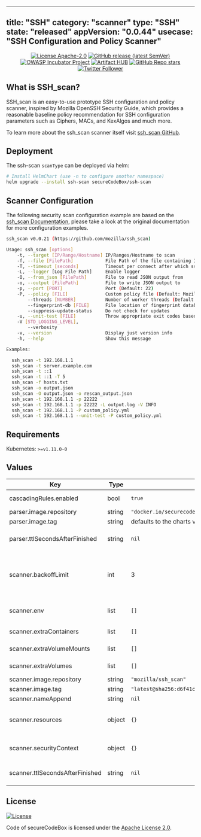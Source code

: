 <!--
SPDX-FileCopyrightText: 2020 iteratec GmbH

SPDX-License-Identifier: Apache-2.0
-->
<!--
.: IMPORTANT! :.
--------------------------
This file is generated automaticaly with `helm-docs` based on the following template files:
- ./.helm-docs/templates.gotmpl (general template data for all charts)
- ./chart-folder/.helm-docs.gotmpl (chart specific template data)

Please be aware of that and apply your changes only within those template files instead of this file.
Otherwise your changes will be reverted/overriden automaticaly due to the build process `./.github/workflows/helm-docs.yaml`
--------------------------
-->
---
title: "SSH"
category: "scanner"
type: "SSH"
state: "released"
appVersion: "0.0.44"
usecase: "SSH Configuration and Policy Scanner"
---

<p align="center">
  <a href="https://opensource.org/licenses/Apache-2.0"><img alt="License Apache-2.0" src="https://img.shields.io/badge/License-Apache%202.0-blue.svg"></a>
  <a href="https://github.com/secureCodeBox/secureCodeBox/releases/latest"><img alt="GitHub release (latest SemVer)" src="https://img.shields.io/github/v/release/secureCodeBox/secureCodeBox?sort=semver"></a>
  <a href="https://owasp.org/www-project-securecodebox/"><img alt="OWASP Incubator Project" src="https://img.shields.io/badge/OWASP-Incubator%20Project-365EAA"></a>
  <a href="https://artifacthub.io/packages/search?repo=seccurecodebox"><img alt="Artifact HUB" src="https://img.shields.io/endpoint?url=https://artifacthub.io/badge/repository/seccurecodebox"></a>
  <a href="https://github.com/secureCodeBox/secureCodeBox/"><img alt="GitHub Repo stars" src="https://img.shields.io/github/stars/secureCodeBox/secureCodeBox?logo=GitHub"></a>
  <a href="https://twitter.com/securecodebox"><img alt="Twitter Follower" src="https://img.shields.io/twitter/follow/securecodebox?style=flat&color=blue&logo=twitter"></a>
</p>

## What is SSH_scan?

SSH_scan is an easy-to-use prototype SSH configuration and policy scanner, inspired by Mozilla OpenSSH Security Guide, which provides a reasonable baseline policy recommendation for SSH configuration parameters such as Ciphers, MACs, and KexAlgos and much more.

To learn more about the ssh_scan scanner itself visit [ssh_scan GitHub].

## Deployment
The ssh-scan `scanType` can be deployed via helm:

```bash
# Install HelmChart (use -n to configure another namespace)
helm upgrade --install ssh-scan secureCodeBox/ssh-scan
```

## Scanner Configuration

The following security scan configuration example are based on the [ssh_scan Documentation], please take a look at the original documentation for more configuration examples.

```bash
ssh_scan v0.0.21 (https://github.com/mozilla/ssh_scan)

Usage: ssh_scan [options]
    -t, --target [IP/Range/Hostname] IP/Ranges/Hostname to scan
    -f, --file [FilePath]            File Path of the file containing IP/Range/Hostnames to scan
    -T, --timeout [seconds]          Timeout per connect after which ssh_scan gives up on the host
    -L, --logger [Log File Path]     Enable logger
    -O, --from_json [FilePath]       File to read JSON output from
    -o, --output [FilePath]          File to write JSON output to
    -p, --port [PORT]                Port (Default: 22)
    -P, --policy [FILE]              Custom policy file (Default: Mozilla Modern)
        --threads [NUMBER]           Number of worker threads (Default: 5)
        --fingerprint-db [FILE]      File location of fingerprint database (Default: ./fingerprints.db)
        --suppress-update-status     Do not check for updates
    -u, --unit-test [FILE]           Throw appropriate exit codes based on compliance status
    -V [STD_LOGGING_LEVEL],
        --verbosity
    -v, --version                    Display just version info
    -h, --help                       Show this message

Examples:

  ssh_scan -t 192.168.1.1
  ssh_scan -t server.example.com
  ssh_scan -t ::1
  ssh_scan -t ::1 -T 5
  ssh_scan -f hosts.txt
  ssh_scan -o output.json
  ssh_scan -O output.json -o rescan_output.json
  ssh_scan -t 192.168.1.1 -p 22222
  ssh_scan -t 192.168.1.1 -p 22222 -L output.log -V INFO
  ssh_scan -t 192.168.1.1 -P custom_policy.yml
  ssh_scan -t 192.168.1.1 --unit-test -P custom_policy.yml
```

## Requirements

Kubernetes: `>=v1.11.0-0`

## Values

| Key | Type | Default | Description |
|-----|------|---------|-------------|
| cascadingRules.enabled | bool | `true` | Enables or disables the installation of the default cascading rules for this scanner |
| parser.image.repository | string | `"docker.io/securecodebox/parser-ssh-scan"` | Parser image repository |
| parser.image.tag | string | defaults to the charts version | Parser image tag |
| parser.ttlSecondsAfterFinished | string | `nil` | seconds after which the kubernetes job for the parser will be deleted. Requires the Kubernetes TTLAfterFinished controller: https://kubernetes.io/docs/concepts/workloads/controllers/ttlafterfinished/ |
| scanner.backoffLimit | int | 3 | There are situations where you want to fail a scan Job after some amount of retries due to a logical error in configuration etc. To do so, set backoffLimit to specify the number of retries before considering a scan Job as failed. (see: https://kubernetes.io/docs/concepts/workloads/controllers/job/#pod-backoff-failure-policy) |
| scanner.env | list | `[]` | Optional environment variables mapped into each scanJob (see: https://kubernetes.io/docs/tasks/inject-data-application/define-environment-variable-container/) |
| scanner.extraContainers | list | `[]` | Optional additional Containers started with each scanJob (see: https://kubernetes.io/docs/concepts/workloads/pods/init-containers/) |
| scanner.extraVolumeMounts | list | `[]` | Optional VolumeMounts mapped into each scanJob (see: https://kubernetes.io/docs/concepts/storage/volumes/) |
| scanner.extraVolumes | list | `[]` | Optional Volumes mapped into each scanJob (see: https://kubernetes.io/docs/concepts/storage/volumes/) |
| scanner.image.repository | string | `"mozilla/ssh_scan"` | Container Image to run the scan |
| scanner.image.tag | string | `"latest@sha256:d6f41c2c328223931b97a4ae5d35d3bb91b5c8d91871ced3d2e0cde06b1edf1f"` | defaults to the charts appVersion |
| scanner.nameAppend | string | `nil` | append a string to the default scantype name. |
| scanner.resources | object | `{}` | CPU/memory resource requests/limits (see: https://kubernetes.io/docs/tasks/configure-pod-container/assign-memory-resource/, https://kubernetes.io/docs/tasks/configure-pod-container/assign-cpu-resource/) |
| scanner.securityContext | object | `{}` | Optional securityContext set on scanner container (see: https://kubernetes.io/docs/tasks/configure-pod-container/security-context/) |
| scanner.ttlSecondsAfterFinished | string | `nil` | seconds after which the kubernetes job for the scanner will be deleted. Requires the Kubernetes TTLAfterFinished controller: https://kubernetes.io/docs/concepts/workloads/controllers/ttlafterfinished/ |

## License
[![License](https://img.shields.io/badge/License-Apache%202.0-blue.svg)](https://opensource.org/licenses/Apache-2.0)

Code of secureCodeBox is licensed under the [Apache License 2.0][scb-license].

[scb-owasp]: https://www.owasp.org/index.php/OWASP_secureCodeBox
[scb-docs]: https://docs.securecodebox.io/
[scb-site]: https://www.securecodebox.io/
[scb-github]: https://github.com/secureCodeBox/
[scb-twitter]: https://twitter.com/secureCodeBox
[scb-slack]: https://join.slack.com/t/securecodebox/shared_invite/enQtNDU3MTUyOTM0NTMwLTBjOWRjNjVkNGEyMjQ0ZGMyNDdlYTQxYWQ4MzNiNGY3MDMxNThkZjJmMzY2NDRhMTk3ZWM3OWFkYmY1YzUxNTU
[scb-license]: https://github.com/secureCodeBox/secureCodeBox/blob/master/LICENSE
[ssh_scan GitHub]: https://github.com/mozilla/ssh_scan
[ssh_scan Documentation]: https://github.com/mozilla/ssh_scan#example-command-line-usage
